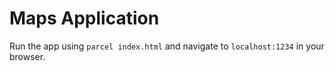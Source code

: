 # Maps Application

Run the app using `parcel index.html` and navigate to `localhost:1234` in your browser.